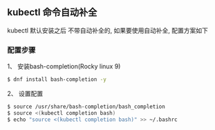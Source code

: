 ## kubectl 命令自动补全

kubectl 默认安装之后 不带自动补全的, 如果要使用自动补全, 配置方案如下

### 配置步骤

1、 安装bash-completion(Rocky linux 9)

```bash
$ dnf install bash-completion -y
```

2、 设置配置

```bash
$ source /usr/share/bash-completion/bash_completion
$ source <(kubectl completion bash)
$ echo "source <(kubectl completion bash)" >> ~/.bashrc
```

